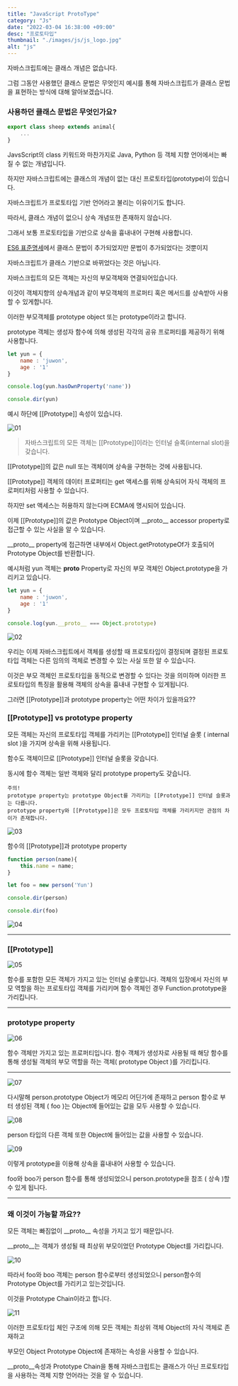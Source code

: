 ```yaml
---
title: "JavaScript ProtoType"
category: "Js"
date: "2022-03-04 16:38:00 +09:00"
desc: "프로토타입"
thumbnail: "./images/js/js_logo.jpg"
alt: "js"
---
```


자바스크립트에는 클래스 개념은 없습니다.

그럼 그동안 사용했던 클래스 문법은 무엇인지 예시를 통해 자바스크립트가 클래스 문법을 표현하는 방식에 대해 알아보겠습니다.

### 사용하던 클래스 문법은 무엇인가요?

```js
export class sheep extends animal{
	...
}
```

JavsScript의 class 키워드와 마찬가지로 Java, Python 등 객체 지향 언어에서는 빠질 수 없는 개념입니다.

하지만 자바스크립트에는 클래스의 개념이 없는 대신 프로토타입(prototype)이 있습니다.

자바스크립트가 프로토타입 기반 언어라고 불리는 이유이기도 합니다.

따라서, 클래스 개념이 없으니 상속 개념또한 존재하지 않습니다.

그래서 보통 프로토타입을 기반으로 상속을 흉내내어 구현해 사용합니다.

[ES6 표준명세](https://tc39.es/ecma262/#sec-ordinary-and-exotic-objects-behaviours)에서 클래스 문법이 추가되었지만 문법이 추가되었다는 것뿐이지

자바스크립트가 클래스 기반으로 바뀌었다는 것은 아닙니다.

자바스크립트의 모든 객체는 자신의 부모객체와 연결되어있습니다.

이것이 객체지향의 상속개념과 같이 부모객체의 프로퍼티 혹은 메서드를 상속받아 사용할 수 있게합니다.

이러한 부모객체를 prototype object 또는 prototype이라고 합니다.

prototype 객체는 생성자 함수에 의해 생성된 각각의 공유 프로퍼티를 제공하기 위해 사용합니다.

```js
let yun = {
    name : 'juwon',
    age : '1'
}

console.log(yun.hasOwnProperty('name'))

console.dir(yun)
```

예시 하단에 [[Prototype]] 속성이 있습니다.

![01](https://user-images.githubusercontent.com/85836879/174017002-82508122-16ee-4b23-b202-d9d7b9a69907.png)

> 자바스크립트의 모든 객체는 [[Prototype]]이라는 인터널 슬록(internal slot)을 갖습니다.

[[Prototype]]의 값은 null 또는 객체이며 상속을 구현하는 것에 사용됩니다.

[[Prototype]] 객체의 데이터 프로퍼티는 get 액세스를 위해 상속되어 자식 객체의 프로퍼티처럼 사용할 수 있습니다.

하지만 set 액세스는 허용하지 않는다며 ECMA에 명시되어 있습니다.

이제 [[Prototype]]의 값은 Prototype Object이며 \_\_proto__ accessor property로 접근할 수 있는 사실을 알 수 있습니다.

\_\_proto__ property에 접근하면 내부에서 Object.getPrototypeOf가 호출되어 Prototype Object를 반환합니다.

예시처럼 yun 객체는 __proto__ Property로 자신의 부모 객체인 Object.prototype을 가리키고 있습니다.

```js
let yun = {
    name : 'juwon',
    age : '1'
}

console.log(yun.__proto__ === Object.prototype)
```

![02](https://user-images.githubusercontent.com/85836879/174016995-406d659d-21af-4479-8507-d9fb1177658a.png)

우리는 이제 자바스크립트에서 객체를 생성할 때 프로토타입이 결정되며 결정된 프로토타입 객체는 다른 임의의 객체로 변경할 수 있는 사실 또한 알 수 있습니다.

이것은 부모 객체인 프로토타입을 동적으로 변경할 수 있다는 것을 의미하며 이러한 프로토타입의 특징을 활용해 객체의 상속을 흉내내 구현할 수 있게됩니다.

그러면 [[Prototype]]과 prototype property는 어떤 차이가 있을까요??

### [[Prototype]] vs prototype property


모든 객체는 자신의 프로토타입 객체를 가리키는 [[Prototype]] 인터널 슬롯 ( internal slot )을 가지며 상속을 위해 사용됩니다.

함수도 객체이므로 [[Prototype]] 인터널 슬롯을 갖습니다.

동시에 함수 객체는 일반 객체와 달리 prototype property도 갖습니다.

    주의!
    prototype property는 prototype Object를 가리키는 [[Prototype]] 인터널 슬롯과는 다릅니다.
    prototype property와 [[Prototype]]은 모두 프로토타입 객체를 가리키지만 관점의 차이가 존재합니다.

![03](https://user-images.githubusercontent.com/85836879/174016991-a151e146-7d30-473a-8dd0-40571218c09f.png)

함수의 [[Prototype]]과 prototype property
```js
function person(name){
    this.name = name;
}

let foo = new person('Yun')

console.dir(person)

console.dir(foo)
```

![04](https://user-images.githubusercontent.com/85836879/174016989-34a9c1c5-10f6-4f9c-9dac-7080b8a4ec82.png)

---

### [[Prototype]]

![05](https://user-images.githubusercontent.com/85836879/174016984-cf44acce-9ae9-4c1c-9796-60b070358f95.png)

함수를 포함한 모든 객체가 가지고 있는 인터널 슬롯입니다.
객체의 입장에서 자신의 부모 역할을 하는 프로토타입 객체를 가리키며 함수 객체인 경우 Function.prototype을 가리킵니다. 

---

### prototype property

![06](https://user-images.githubusercontent.com/85836879/174016979-4d981ae3-15d7-44e4-a47e-3308c00acbb3.png)

함수 객체만 가지고 있는 프로퍼티입니다.
함수 객체가 생성자로 사용될 때 해당 함수를 통해 생성될 객체의 부모 역할을 하는 객체( prototype Object )를 가리킵니다.

---

![07](https://user-images.githubusercontent.com/85836879/174016977-69906f00-7230-44d8-ae1a-7c371945b230.png)

다시말해 person.prototype Object가 메모리 어딘가에 존재하고 person 함수로 부터 생성된 객체 ( foo )는 Object에 들어있는 값을 모두 사용할 수 있습니다.

![08](https://user-images.githubusercontent.com/85836879/174016972-b6af4a07-6cf1-4b75-a85a-8e680b8d923a.png)

person 타입의 다른 객체 또한 Object에 들어있는 값을 사용할 수 있습니다.

![09](https://user-images.githubusercontent.com/85836879/174016968-1f276937-c50d-4918-b847-960ae3efbd7f.png)

이렇게 prototype을 이용해 상속을 흉내내어 사용할 수 있습니다.

foo와 boo가 person 함수를 통해 생성되었으니 person.prototype을 참조 ( 상속 )할 수 있게 됩니다.

---

### 왜 이것이 가능할 까요?? 

모든 객체는 빠짐없이 \_\_proto__ 속성을 가지고 있기 때문입니다.

__proto__는 객체가 생성될 때 최상위 부모이었던 Prototype Object를 가리킵니다.

![10](https://user-images.githubusercontent.com/85836879/174016966-981b06c8-efef-40dc-ab0e-2ad0033e4329.png)

따라서 foo와 boo 객체는 person 함수로부터 생성되었으니 person함수의 Prototype Object를 가리키고 있는것입니다.

이것을 Prototype Chain이라고 합니다. 

![11](https://user-images.githubusercontent.com/85836879/174016951-aa1d9598-1639-4fbb-99af-9908eada4c72.png)

이러한 프로토타입 체인 구조에 의해 모든 객체는 최상위 객체 Object의 자식 객체로 존재하고 

부모인 Object Prototype Object에 존재하는 속성을 사용할 수 있습니다.

__proto__속성과 Prototype Chain을 통해 자바스크립트는 클래스가 아닌 프로토타입을 사용하는 객체 지향 언어라는 것을 알 수 있습니다.